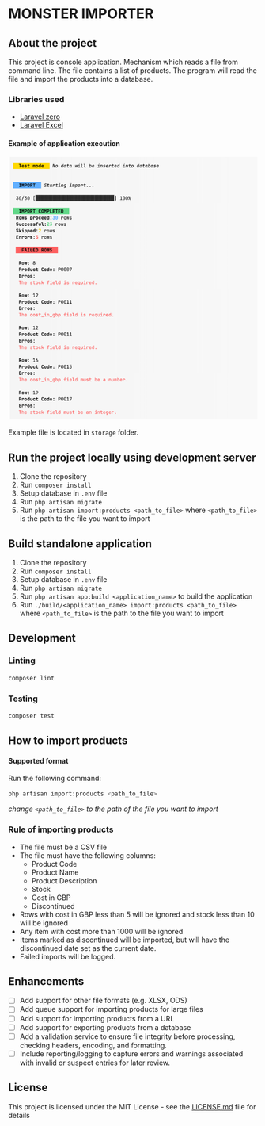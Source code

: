 # MONSTER IMPORTER

## About the project

This project is console application. Mechanism which reads a file from command line. The file contains a list of
products. The program will read the file and
import the products into a database.

### Libraries used

- [Laravel zero](https://laravel-zero.com/)
- [Laravel Excel](https://laravel-excel.com/)

#### Example of application execution

![img.png](storage/example-preview.png)

Example file is located in `storage` folder.

## Run the project locally using development server

1. Clone the repository
2. Run `composer install`
3. Setup database in `.env` file
4. Run `php artisan migrate`
5. Run `php artisan import:products <path_to_file>` where `<path_to_file>` is the path to the file you want to import

## Build standalone application

1. Clone the repository
2. Run `composer install`
3. Setup database in `.env` file
4. Run `php artisan migrate`
5. Run `php artisan app:build <application_name>` to build the application
6. Run `./build/<application_name> import:products <path_to_file>` where `<path_to_file>` is the path to the file you want to import

## Development

### Linting

```bash
composer lint
```

### Testing

```bash
composer test
```

## How to import products

#### Supported format

Run the following command:

```bash
php artisan import:products <path_to_file>
```

_change `<path_to_file>` to the path of the file you want to import_

### Rule of importing products

- The file must be a CSV file
- The file must have the following columns:
    - Product Code
    - Product Name
    - Product Description
    - Stock
    - Cost in GBP
    - Discontinued
- Rows with cost in GBP less than 5 will be ignored and stock less than 10 will be ignored
- Any item with cost more than 1000 will be ignored
- Items marked as discontinued will be imported, but will have the discontinued date set as the current date.
- Failed imports will be logged.

## Enhancements

- [ ] Add support for other file formats (e.g. XLSX, ODS)
- [ ] Add queue support for importing products for large files
- [ ] Add support for importing products from a URL
- [ ] Add support for exporting products from a database
- [ ] Add a validation service to ensure file integrity before processing, checking headers, encoding, and formatting.
- [ ] Include reporting/logging to capture errors and warnings associated with invalid or suspect entries for later review.

## License

This project is licensed under the MIT License - see the [LICENSE.md](LICENSE.md) file for details
